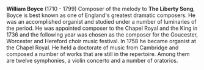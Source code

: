 
**William Boyce** (1710 - 1799) Composer of the melody to **The Liberty Song**, Boyce is best known as one of England's greatest dramatic composers. He was an accomplished organist and studied under a number of luminaries of the period. He was appointed composer to the Chapel Royal and the King in 1736 and the following year was chosen as the composer for the Goucester, Worcester and Hereford choir music festival. In 1758 he became organist at the Chapel Royal. He held a doctorate of music from Cambridge and composed a number of works that are still in the repertoire. Among them are twelve symphonies, a violin concerto and a number of oratorios. 
